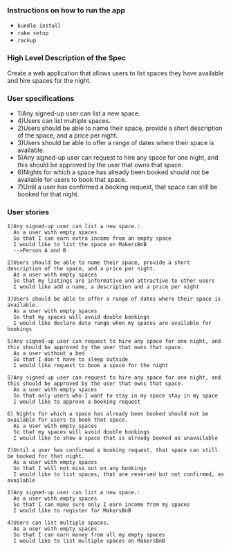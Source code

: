 
### Instructions on how to run the app
- `bundle install`
- `rake setup`
- `rackup`

### High Level Description of the Spec
Create a web application that allows users to list spaces they have available
and hire spaces for the night.


### User specifications
- 1)Any signed-up user can list a new space.
- 4)Users can list multiple spaces.
- 2)Users should be able to name their space, provide a short description of the space, and a price per night.
- 3)Users should be able to offer a range of dates where their space is available.
- 5)Any signed-up user can request to hire any space for one night, and this should be approved by the user that owns that space.
- 6)Nights for which a space has already been booked should not be available for users to book that space.
- 7)Until a user has confirmed a booking request, that space can still be booked for that night.

### User stories
```
1)Any signed-up user can list a new space.:
  As a user with empty spaces
  So that I can earn extra income from an empty space
  I would like to list the space on MakersBnB
  -->Person A and B
```
```
2)Users should be able to name their space, provide a short description of the space, and a price per night.
  As a user with empty spaces
  So that my listings are informative and attractive to other users
  I would like add a name, a description and a price per night
```

```
3)Users should be able to offer a range of dates where their space is available.
  As a user with empty spaces
  So that my spaces will avoid double bookings
  I would like declare date range when my spaces are available for bookings
```

```
5)Any signed-up user can request to hire any space for one night, and this should be approved by the user that owns that space.
  As a user without a bed
  So that I don't have to sleep outside
  I would like request to book a space for the night
```

```
5)Any signed-up user can request to hire any space for one night, and this should be approved by the user that owns that space.
  As a user with empty spaces
  So that only users who I want to stay in my space stay in my space
  I would like to approve a booking request
```

```
6) Nights for which a space has already been booked should not be available for users to book that space.
  As a user with empty spaces
  So that my spaces will avoid double bookings
  I would like to show a space that is already booked as unavailable
```

```
7)Until a user has confirmed a booking request, that space can still be booked for that night.
  As a user with empty spaces
  So that I will not miss out on any bookings
  I would like to list spaces, that are reserved but not confirmed, as available
```

```
1)Any signed-up user can list a new space.:
  As a user with empty spaces
  So that I can make sure only I earn income from my spaces
  I would like to register for MakersBnB
```

```
4)Users can list multiple spaces.
  As a user with empty spaces
  So that I can earn money from all my empty spaces
  I would like to list multiple spaces on MakersBnB
```

